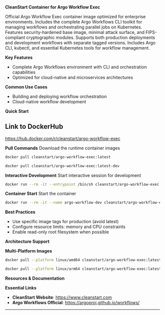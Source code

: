 **CleanStart Container for Argo Workflow Exec**

Official Argo Workflow Exec container image optimized for enterprise environments. Includes the complete Argo Workflows CLI toolkit for managing workflows and orchestrating parallel jobs on Kubernetes. Features security-hardened base image, minimal attack surface, and FIPS-compliant cryptographic modules. Supports both production deployments and development workflows with separate tagged versions. Includes Argo CLI, kubectl, and essential Kubernetes tools for workflow management.

**Key Features**
* Complete Argo Workflows environment with CLI and orchestration capabilities
* Optimized for cloud-native and microservices architectures

**Common Use Cases**
* Building and deploying workflow orchestration
* Cloud-native workflow development

**Quick Start**

## Link to DockerHub 

https://hub.docker.com/r/cleanstart/argo-workflow-exec

**Pull Commands**
Download the runtime container images

```bash
docker pull cleanstart/argo-workflow-exec:latest
```
```bash
docker pull cleanstart/argo-workflow-exec:latest-dev
```

**Interactive Development**
Start interactive session for development

```bash
docker run --rm -it --entrypoint /bin/sh cleanstart/argo-workflow-exec:latest-dev
```

**Container Start**
Start the container
```bash
docker run --rm -it --name argo-workflow-dev cleanstart/argo-workflow-exec:latest
```

**Best Practices**
* Use specific image tags for production (avoid latest)
* Configure resource limits: memory and CPU constraints
* Enable read-only root filesystem when possible

**Architecture Support**

**Multi-Platform Images**

```bash
docker pull --platform linux/amd64 cleanstart/argo-workflow-exec:latest
```
```bash
docker pull --platform linux/arm64 cleanstart/argo-workflow-exec:latest
```

**Resources & Documentation**

**Essential Links**
* **CleanStart Website**: https://www.cleanstart.com
* **Argo Workflows Official**: https://argoproj.github.io/workflows/


---

